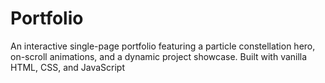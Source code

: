 # Portfolio
An interactive single-page portfolio featuring a particle constellation hero, on-scroll animations, and a dynamic project showcase. Built with vanilla HTML, CSS, and JavaScript
